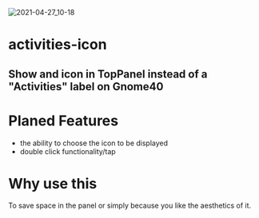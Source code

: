 ![2021-04-27_10-18](https://user-images.githubusercontent.com/36001673/116276666-f597a100-a741-11eb-801a-f1a4afb7cc5d.png)
# activities-icon
## Show and icon in TopPanel instead of a "Activities" label on Gnome40

# Planed Features 
- the ability to choose the icon to be displayed
- double click functionality/tap

# Why use this
To save space in the panel or simply because you like the aesthetics of it.

